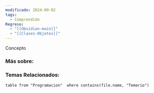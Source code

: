 ```yaml
---
modificado: 2024-09-02
tags:
  - Comprendido
Regreso:
  - "[[Obsidian-main]]"
  - "[[Clases-Objetos]]"
---
```


Concepto
### Más sobre: 

### Temas Relacionados:

```dataview
table from "Programacion"  where contains(file.name, "Temario")
```
